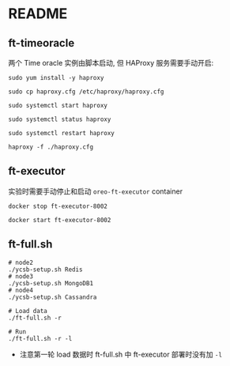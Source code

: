 # README

## ft-timeoracle

两个 Time oracle 实例由脚本启动, 但 HAProxy 服务需要手动开启:

```shell
sudo yum install -y haproxy

sudo cp haproxy.cfg /etc/haproxy/haproxy.cfg

sudo systemctl start haproxy

sudo systemctl status haproxy

sudo systemctl restart haproxy

haproxy -f ./haproxy.cfg
```

## ft-executor

实验时需要手动停止和启动 `oreo-ft-executor` container

```shell
docker stop ft-executor-8002

docker start ft-executor-8002

```

## ft-full.sh

```shell
# node2
./ycsb-setup.sh Redis
# node3
./ycsb-setup.sh MongoDB1
# node4
./ycsb-setup.sh Cassandra

# Load data
./ft-full.sh -r

# Run
./ft-full.sh -r -l
```

- 注意第一轮 load 数据时 ft-full.sh 中 ft-executor 部署时没有加 `-l`
